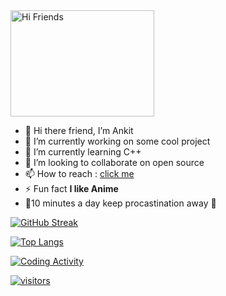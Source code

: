 
<img alt="Hi Friends" src="https://user-images.githubusercontent.com/83267083/209559829-6d870627-a58f-4dbc-9f17-5cb63db4a4a4.gif" width="230" height="170">
<!-- ![hi](https://user-images.githubusercontent.com/83267083/209559829-6d870627-a58f-4dbc-9f17-5cb63db4a4a4.gif) -->


- 👋 Hi there friend, I’m Ankit <br>
- 👀 I’m currently working on some cool project<br>
- 🌱 I’m currently learning C++<br>
- 💞️ I’m looking to collaborate on open source<br>
- 📫 How to reach : [click me](http://www.linkedin.com/in/itsakpatel)<br>
- ⚡️ Fun fact **I like Anime**<br>
- 💭10 minutes a day keep procastination away 💯<br>

<!---
ItsAnkitPatel/ItsAnkitPatel is a ✨ special ✨ repository because its `README.md` (this file) appears on your GitHub profile.
You can click the Preview link to take a look at your changes. -->

[![GitHub Streak](http://github-readme-streak-stats.herokuapp.com?user=itsankitpatel&theme=buefy&background=FFFFFF)](https://github.com/ItsAnkitPatel)


<!-- [![Ankit's GitHub stats-Dark](https://github-readme-stats.vercel.app/api?username=itsankitpatel&&hi&hide=contribs,issues,stars&count_private=true&show_icons=true&theme=dark#gh-dark-mode-only)](https://github.com/itsankitpatel/github-readme-stats#gh-dark-mode-only)
[![Ankit's GitHub stats-Light](https://github-readme-stats.vercel.app/api?username=itsankitpatel&hi&hide=contribs,issues,stars&count_private=true&show_icons=true&theme=default#gh-light-mode-only)](https://github.com/itsankitpatel/github-readme-stats#gh-light-mode-only)
 -->
 
<!--
[![Ankit's wakatime stats](https://github-readme-stats.vercel.app/api/wakatime?username=itsankitpatel)](https://wakatime.com/@6b7cac37-991e-4ffb-b45b-e24bc4871035) -->
[![Top Langs](https://github-readme-stats.vercel.app/api/top-langs?username=itsankitpatel&show_icons=true&locale=en&layout=compact)](https://github.com/ItsAnkitPatel)

[![Coding Activity](https://wakatime.com/badge/user/6b7cac37-991e-4ffb-b45b-e24bc4871035.svg)](https://wakatime.com/@6b7cac37-991e-4ffb-b45b-e24bc4871035)

[![visitors](https://visitor-badge.laobi.icu/badge?page_id=itsankitpatel)](https://github.com/ItsAnkitPatel)
